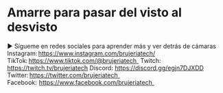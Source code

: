 # Amarre para pasar del visto al desvisto

▶ Sígueme en redes sociales para aprender más y ver detrás de cámaras
Instagram: https://www.instagram.com/brujeriatech/
TikTok: https://www.tiktok.com/@brujeriatech  
Twitch: https://twitch.tv/brujeriatech 
Discord: https://discord.gg/egjn7DJXDD
Twitter: https://twitter.com/brujeriatech  
Facebook:  https://www.facebook.com/brujeriatech  

